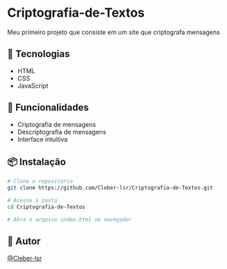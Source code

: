 # Criptografia-de-Textos
Meu primeiro projeto que consiste em um site que criptografa mensagens

## 🚀 Tecnologias
- HTML
- CSS
- JavaScript

## 🎯 Funcionalidades
- Criptografia de mensagens
- Descriptografia de mensagens
- Interface intuitiva

## 📦 Instalação
```bash
# Clone o repositório
git clone https://github.com/Cleber-lsr/Criptografia-de-Textos.git

# Acesse a pasta
cd Criptografia-de-Textos

# Abra o arquivo index.html no navegador
```
## 👤 Autor
[@Cleber-lsr](https://github.com/Cleber-lsr)